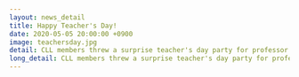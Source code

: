 ```yaml
---
layout: news_detail
title: Happy Teacher's Day!
date: 2020-05-05 20:00:00 +0900
image: teachersday.jpg
detail: CLL members threw a surprise teacher's day party for professor Yim! Due to COVID-19, CLL members met off-campus and had a great turn out. It is not easy to see each other exclusively through zoom during the semester, so we appreciated the chance to see professor Yim and lab members in person. Happy teacher's day and we love you, professor Yim!
long_detail: CLL members threw a surprise teacher's day party for professor Yim! Due to COVID-19, CLL members met off-campus and had a great turn out. It is not easy to see each other exclusively through zoom during the semester, so we appreciated the chance to see professor Yim and lab members in person. Happy teacher's day and we love you, professor Yim!<br><iframe width="560" height="315" src="https://www.youtube.com/embed/_OJ93yDvGEU" frameborder="0" allow="accelerometer; autoplay; encrypted-media; gyroscope; picture-in-picture" allowfullscreen></iframe>
---
```


